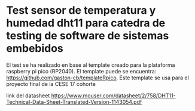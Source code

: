 # Test sensor de temperatura y humedad dht11 para catedra de testing de software de sistemas embebidos 

El test se ha realizado en base al template creado  para la plataforma raspberry pi pico (RP2040). El template puede se encuentra:  https://github.com/gaston-cb/templateRpico. Este template se usa para el proyecto final de la CESE 17 cohorte 

link del datasheet 
https://www.mouser.com/datasheet/2/758/DHT11-Technical-Data-Sheet-Translated-Version-1143054.pdf